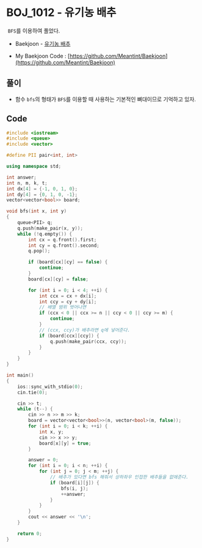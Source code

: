 # BOJ_1012 - 유기농 배추

&nbsp;`BFS`를 이용하여 풀었다.

- Baekjoon - [유기농 배추](https://www.acmicpc.net/problem/1012)

- My Baekjoon Code : [https://github.com/Meantint/Baekjoon](https://github.com/Meantint/Baekjoon)

## 풀이

- 함수 `bfs`의 형태가 `BFS`를 이용할 때 사용하는 기본적인 뼈대이므로 기억하고 있자.

## Code

```cpp
#include <iostream>
#include <queue>
#include <vector>

#define PII pair<int, int>

using namespace std;

int answer;
int n, m, k, t;
int dx[4] = {-1, 0, 1, 0};
int dy[4] = {0, 1, 0, -1};
vector<vector<bool>> board;

void bfs(int x, int y)
{
    queue<PII> q;
    q.push(make_pair(x, y));
    while (!q.empty()) {
        int cx = q.front().first;
        int cy = q.front().second;
        q.pop();

        if (board[cx][cy] == false) {
            continue;
        }
        board[cx][cy] = false;

        for (int i = 0; i < 4; ++i) {
            int ccx = cx + dx[i];
            int ccy = cy + dy[i];
            // 배열 범위 벗어나면
            if (ccx < 0 || ccx >= n || ccy < 0 || ccy >= m) {
                continue;
            }
            // (ccx, ccy)가 배추라면 q에 넣어준다.
            if (board[ccx][ccy]) {
                q.push(make_pair(ccx, ccy));
            }
        }
    }
}

int main()
{
    ios::sync_with_stdio(0);
    cin.tie(0);

    cin >> t;
    while (t--) {
        cin >> n >> m >> k;
        board = vector<vector<bool>>(n, vector<bool>(m, false));
        for (int i = 0; i < k; ++i) {
            int x, y;
            cin >> x >> y;
            board[x][y] = true;
        }

        answer = 0;
        for (int i = 0; i < n; ++i) {
            for (int j = 0; j < m; ++j) {
                // 배추가 있다면 bfs 해줘서 상하좌우 인접한 배추들을 없애준다.
                if (board[i][j]) {
                    bfs(i, j);
                    ++answer;
                }
            }
        }
        cout << answer << '\n';
    }

    return 0;
}
```
